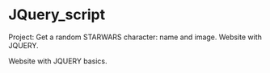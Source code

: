 # JQuery_script
Project: Get a random STARWARS character: name and image. Website with JQUERY.

Website with JQUERY basics.
